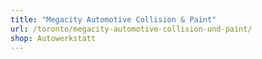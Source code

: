 ```yaml
---
title: "Megacity Automotive Collision & Paint"
url: /toronto/megacity-automotive-collision-und-paint/
shop: Autowerkstatt
---
```


